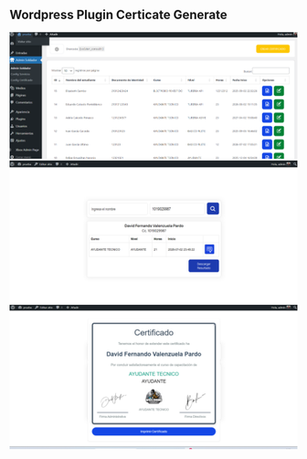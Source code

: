 ## Wordpress Plugin Certicate Generate

![alt text](https://github.com/valenzuela21/certicate_plugin_admin_wordpress/blob/master/assets/images/screenshot_one.png)
![alt text](https://github.com/valenzuela21/certicate_plugin_admin_wordpress/blob/master/assets/images/screenshot_two.png)
![alt text](https://github.com/valenzuela21/certicate_plugin_admin_wordpress/blob/master/assets/images/screenshot_tree.png)

